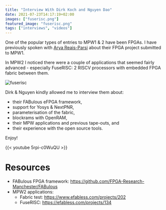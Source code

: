 ```yaml
---
title: "Interview With Dirk Koch and Nguyen Dao"
date: 2021-07-23T14:17:19+02:00
images: ["fuserisc.png"]
featured_image: "fuserisc.png"
tags: ["interviews", "videos"]
---
```


One of the popular types of entries to MPW1 & 2 have been FPGAs. 
I have previously spoken with [Arya Reais-Parsi](/post/interview-with-arya) about their FPGA project submitted to MPW1.

In MPW2 I noticed there were a couple of applications that seemed fairly advanced - especially FuseRISC: 2 RISCV processors with embedded FPGA fabric between them.

![fuserisc](/eFPGA_riscv_caravel.png)

Dirk & Nguyen kindly allowed me to interview them about:

* their FABulous eFPGA framework,
* support for Yosys & NextPNR,
* parameterisation of the fabric, 
* blockrams with OpenRAM,
* their MPW applications and previous tape-outs, and
* their experience with the open source tools. 

Enjoy!

{{< youtube 5rpi-c0WuQU >}}

# Resources

* FABulous FPGA framework: https://github.com/FPGA-Research-Manchester/FABulous
* MPW2 applications: 
    * Fabric test: https://www.efabless.com/projects/202
    * FuseRISC: https://efabless.com/projects/134

